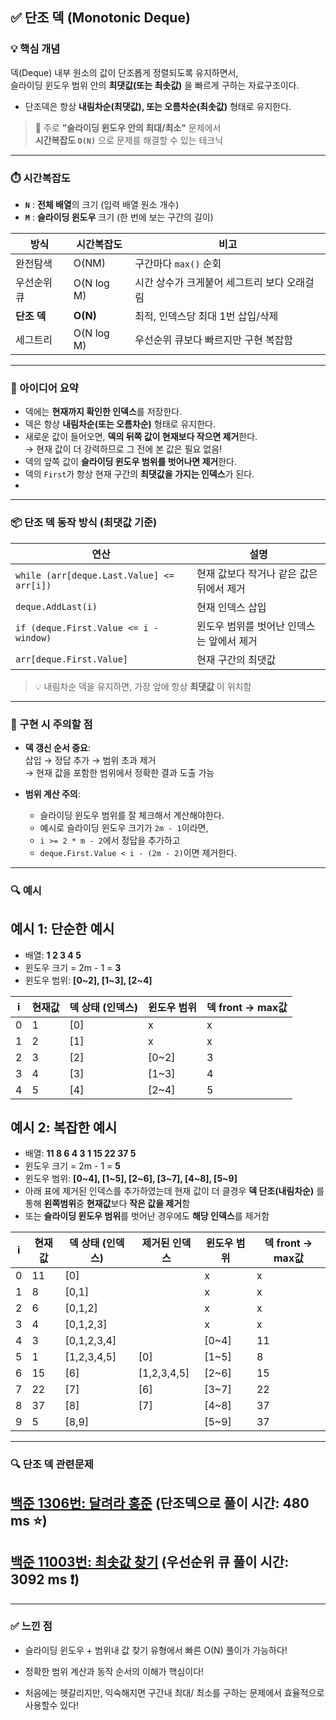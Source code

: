 ## ✅ 단조 덱 (Monotonic Deque)

### 💡 핵심 개념

덱(Deque) 내부 원소의 값이 단조롭게 정렬되도록 유지하면서,  
슬라이딩 윈도우 범위 안의 **최댓값(또는 최솟값)** 을 빠르게 구하는 자료구조이다.
- 단조덱은 항상 **내림차순(최댓값), 또는 오름차순(최솟값)** 형태로 유지한다.


> 📌 주로 **"슬라이딩 윈도우 안의 최대/최소"** 문제에서  
> **시간복잡도 `O(N)`** 으로 문제를 해결할 수 있는 테크닉 

---

### ⏱️ 시간복잡도
- **`N`** : **전체 배열**의 크기 (입력 배열 원소 개수)
- **`M`** : **슬라이딩 윈도우** 크기 (한 번에 보는 구간의 길이)

| 방식          | 시간복잡도   | 비고                      |
|---------------|--------------|--------------------------------|
| 완전탐색      | O(NM)        | 구간마다 `max()` 순회         |
| 우선순위 큐   | O(N log M)   | 시간 상수가 크게붙어 세그트리 보다 오래걸림         |
| **단조 덱**   | **O(N)**     | 최적, 인덱스당 최대 1번 삽입/삭제 |
| 세그트리      | O(N log M)   | 우선순위 큐보다 빠르지만 구현 복잡함 |

---

### 🧠 아이디어 요약
- 덱에는 **현재까지 확인한 인덱스**를 저장한다.
- 덱은 항상 **내림차순(또는 오름차순)** 형태로 유지한다.
- 새로운 값이 들어오면, **덱의 뒤쪽 값이 현재보다 작으면 제거**한다.  
  → 현재 값이 더 강력하므로 그 전에 본 값은 필요 없음!
- 덱의 앞쪽 값이 **슬라이딩 윈도우 범위를 벗어나면 제거**한다.
- 덱의 `First`가 항상 현재 구간의 **최댓값을 가지는 인덱스**가 된다.
- 
---

### 📦 단조 덱 동작 방식 (최댓값 기준)

| 연산 | 설명 |
|------|------|
| `while (arr[deque.Last.Value] <= arr[i])` | 현재 값보다 작거나 같은 값은 뒤에서 제거 |
| `deque.AddLast(i)` | 현재 인덱스 삽입 |
| `if (deque.First.Value <= i - window)` | 윈도우 범위를 벗어난 인덱스는 앞에서 제거 |
| `arr[deque.First.Value]` | 현재 구간의 최댓값 |

> 💡 내림차순 덱을 유지하면, 가장 앞에 항상 **최댓값** 이 위치함

---

### 🧩 구현 시 주의할 점

- **덱 갱신 순서 중요**:  
  삽입 → 정답 추가 → 범위 초과 제거  
  → 현재 값을 포함한 범위에서 정확한 결과 도출 가능

- **범위 계산 주의**:  
  - 슬라이딩 윈도우 범위를 잘 체크해서 계산해야한다.
  - 예시로 슬라이딩 윈도우 크기가 `2m - 1`이라면,  
  - `i >= 2 * m - 2`에서 정답을 추가하고  
  - `deque.First.Value < i - (2m - 2)`이면 제거한다.

---
### 🔍 예시
## 예시 1: 단순한 예시
- 배열: **1 2 3 4 5**
- 윈도우 크기 = 2m - 1 = **3**  
- 윈도우 범위: **[0\~2], [1\~3], [2\~4]**

| i | 현재값 | 덱 상태 (인덱스) | 윈도우 범위 | 덱 front → max값 |
|---|--------|------------------|-------------|------------------|
| 0 | 1      | [0]              | x           | x                |
| 1 | 2      | [1]              | x           | x                |
| 2 | 3      | [2]              | [0~2]       | 3                |
| 3 | 4      | [3]              | [1~3]       | 4                |
| 4 | 5      | [4]              | [2~4]       | 5                |

## 예시 2: 복잡한 예시
- 배열: **11 8 6 4 3 1 15 22 37 5**
- 윈도우 크기 = 2m - 1 = **5**  
- 윈도우 범위: **[0\~4], [1\~5], [2\~6], [3\~7], [4\~8], [5\~9]** 
- 아래 표에 제거된 인덱스를 추가하였는데 현재 값이 더 클경우 **덱 단조(내림차순)** 를 통해 **왼쪽범위**중 **현재값**보다 **작은 값을 제거**함
- 또는 **슬라이딩 윈도우 범위**를 벗어난 경우에도 **해당 인덱스**를 제거함

| i  | 현재값 | 덱 상태 (인덱스) | 제거된 인덱스 | 윈도우 범위 | 덱 front → max값 |
|----|--------|------------------|--------------|-------------|------------------|
| 0  | 11     | [0]              |              | x           | x                |
| 1  | 8      | [0,1]            |              | x           | x                |
| 2  | 6      | [0,1,2]          |              | x           | x                |
| 3  | 4      | [0,1,2,3]        |              | x           | x                |
| 4  | 3      | [0,1,2,3,4]      |              | [0~4]       | 11               |
| 5  | 1      | [1,2,3,4,5]      | [0]          | [1~5]       | 8                |
| 6  | 15     | [6]              | [1,2,3,4,5]  | [2~6]       | 15               |
| 7  | 22     | [7]              | [6]          | [3~7]       | 22               |
| 8  | 37     | [8]              | [7]          | [4~8]       | 37               |
| 9  | 5      | [8,9]            |              | [5~9]       | 37               |


---
### 🔍 단조 덱 관련문제 
## [백준 1306번: 달려라 홍준](https://github.com/Syldris/Baekjoon-Study/tree/main/C%23/%EB%B0%B1%EC%A4%80/Platinum/1306.%E2%80%85%EB%8B%AC%EB%A0%A4%EB%9D%BC%E2%80%85%ED%99%8D%EC%A4%80) (단조덱으로 풀이 시간: 480 ms ⭐)
## [백준 11003번: 최솟값 찾기](https://github.com/Syldris/Baekjoon-Study/tree/main/C%23/%EB%B0%B1%EC%A4%80/Platinum/11003.%E2%80%85%EC%B5%9C%EC%86%9F%EA%B0%92%E2%80%85%EC%B0%BE%EA%B8%B0) (우선순위 큐 풀이 시간: 3092 ms ❗)

---
### ✅ 느낀 점
- 슬라이딩 윈도우 + 범위내 값 찾기 유형에서 빠른 O(N) 풀이가 가능하다!

- 정확한 범위 계산과 동작 순서의 이해가 핵심이다!

- 처음에는 헷갈리지만, 익숙해지면 구간내 최대/ 최소를 구하는 문제에서 효율적으로 사용할수 있다!
